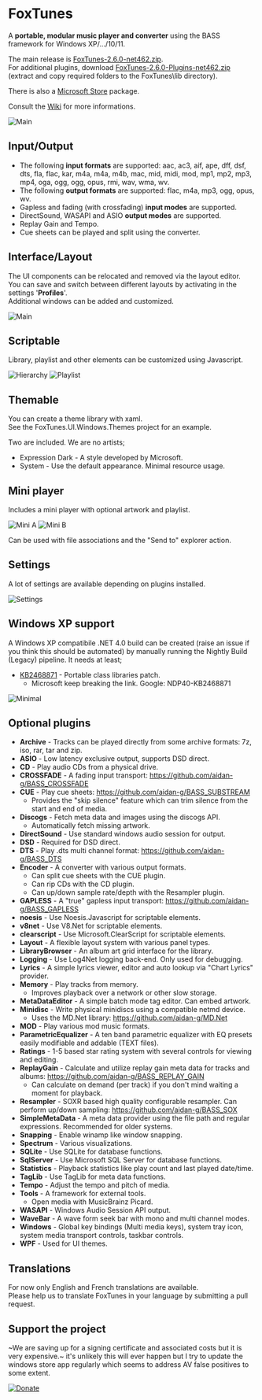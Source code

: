 # FoxTunes
A **portable, modular music player and converter** using the BASS framework for Windows XP/.../10/11.

The main release is [FoxTunes-2.6.0-net462.zip](https://github.com/Raimusoft/FoxTunes/releases/download/2.6.0/FoxTunes-2.6.0-net462.zip).  
For additional plugins, download [FoxTunes-2.6.0-Plugins-net462.zip](https://github.com/Raimusoft/FoxTunes/releases/download/2.6.0/FoxTunes-2.6.0-Plugins-net462.zip) (extract and copy required folders to the FoxTunes\lib directory).

There is also a [Microsoft Store](https://www.microsoft.com/store/productId/9MWPJTXWTXLG) package.

Consult the [Wiki](https://github.com/aidan-g/FoxTunes/wiki) for more informations.

![Main](Media/Screenshots/Main.PNG)

## Input/Output

* The following **input formats** are supported: aac, ac3, aif, ape, dff, dsf, dts, fla, flac, kar, m4a, m4a, m4b, mac, mid, midi, mod, mp1, mp2, mp3, mp4, oga, ogg, ogg, opus, rmi, wav, wma, wv.
* The following **output formats** are supported: flac, m4a, mp3, ogg, opus, wv.
* Gapless and fading (with crossfading) **input modes** are supported.
* DirectSound, WASAPI and ASIO **output modes** are supported.
* Replay Gain and Tempo.
* Cue sheets can be played and split using the converter.

## Interface/Layout

The UI components can be relocated and removed via the layout editor.  
You can save and switch between different layouts by activating in the settings '**Profiles**'.  
Additional windows can be added and customized.

![Main](Media/Screenshots/Browser.PNG)

## Scriptable

Library, playlist and other elements can be customized using Javascript.

![Hierarchy](Media/Screenshots/HierarchyBuilder.PNG)
![Playlist](Media/Screenshots/PlaylistBuilder.PNG)

## Themable

You can create a theme library with xaml.  
See the FoxTunes.UI.Windows.Themes project for an example.
 
Two are included. We are no artists;
* Expression Dark - A style developed by Microsoft. 
* System - Use the default appearance. Minimal resource usage.

## Mini player

Includes a mini player with optional artwork and playlist.

![Mini A](Media/Screenshots/MiniPlayerA.PNG)
![Mini B](Media/Screenshots/MiniPlayerB.PNG)

Can be used with file associations and the "Send to" explorer action. 

## Settings

A lot of settings are available depending on plugins installed.

![Settings](Media/Screenshots/Settings.PNG)

## Windows XP support

A Windows XP compatibile .NET 4.0 build can be created (raise an issue if you think this should be automated) by manually running the Nightly Build (Legacy) pipeline.
It needs at least;
* [KB2468871](https://www.microsoft.com/en-us/download/details.aspx?id=3556) - Portable class libraries patch.
  * Microsoft keep breaking the link. Google: NDP40-KB2468871

![Minimal](Media/Screenshots/Minimal.PNG)

## Optional plugins

* **Archive** - Tracks can be played directly from some archive formats: 7z, iso, rar, tar and zip.
* **ASIO** - Low latency exclusive output, supports DSD direct.
* **CD** - Play audio CDs from a physical drive.
* **CROSSFADE** - A fading input transport: https://github.com/aidan-g/BASS_CROSSFADE
* **CUE** - Play cue sheets: https://github.com/aidan-g/BASS_SUBSTREAM
  * Provides the "skip silence" feature which can trim silence from the start and end of media.
* **Discogs** - Fetch meta data and images using the discogs API.
  * Automatically fetch missing artwork.
* **DirectSound** - Use standard windows audio session for output.
* **DSD** - Required for DSD direct.
* **DTS** - Play .dts multi channel format: https://github.com/aidan-g/BASS_DTS
* **Encoder** - A converter with various output formats. 
  * Can split cue sheets with the CUE plugin.
  * Can rip CDs with the CD plugin.
  * Can up/down sample rate/depth with the Resampler plugin.
* **GAPLESS** - A "true" gapless input transport: https://github.com/aidan-g/BASS_GAPLESS
* **noesis** - Use Noesis.Javascript for scriptable elements.
* **v8net** - Use V8.Net for scriptable elements.
* **clearscript** - Use Microsoft.ClearScript for scriptable elements.  
* **Layout** - A flexible layout system with various panel types. 
* **LibraryBrowser** - An album art grid interface for the library.
* **Logging** - Use Log4Net logging back-end. Only used for debugging.
* **Lyrics** - A simple lyrics viewer, editor and auto lookup via "Chart Lyrics" provider.
* **Memory** - Play tracks from memory.
  * Improves playback over a network or other slow storage.
* **MetaDataEditor** - A simple batch mode tag editor. Can embed artwork.
* **Minidisc** - Write physical minidiscs using a compatible netmd device.
  * Uses the MD.Net library: https://github.com/aidan-g/MD.Net
* **MOD** - Play various mod music formats.
* **ParametricEqualizer** - A ten band parametric equalizer with EQ presets easily modifiable and addable (TEXT files).
* **Ratings** - 1-5 based star rating system with several controls for viewing and editing.
* **ReplayGain** - Calculate and utilize replay gain meta data for tracks and albums: https://github.com/aidan-g/BASS_REPLAY_GAIN
  * Can calculate on demand (per track) if you don't mind waiting a moment for playback.
* **Resampler** - SOXR based high quality configurable resampler. Can perform up/down sampling: https://github.com/aidan-g/BASS_SOX
* **SimpleMetaData** - A meta data provider using the file path and regular expressions. Recommended for older systems.
* **Snapping** - Enable winamp like window snapping.
* **Spectrum** - Various visualizations.
* **SQLite** - Use SQLite for database functions.
* **SqlServer** - Use Microsoft SQL Server for database functions.
* **Statistics** - Playback statistics like play count and last played date/time.
* **TagLib** - Use TagLib for meta data functions.
* **Tempo** - Adjust the tempo and pitch of media.
* **Tools** - A framework for external tools.
  * Open media with MusicBrainz Picard.
* **WASAPI** - Windows Audio Session API output.
* **WaveBar** - A wave form seek bar with mono and multi channel modes.
* **Windows** - Global key bindings (Multi media keys), system tray icon, system media transport controls, taskbar controls.
* **WPF** - Used for UI themes.

## Translations

For now only English and French translations are available.  
Please help us to translate FoxTunes in your language by submitting a pull request.

## Support the project

~We are saving up for a signing certificate and associated costs but it is very expensive.~ it's unlikely this will ever happen but I try to update the windows store app regularly which seems to address AV false positives to some extent. 

[![Donate](https://img.shields.io/badge/Donate-PayPal-green.svg)](https://www.paypal.com/cgi-bin/webscr?cmd=_donations&business=BW5JUK6ZUQK7S&currency_code=GBP&source=url)
